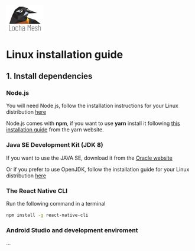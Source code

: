 
<img src="files/logo.png" width="20%">

# Linux installation guide

## 1. Install dependencies

### Node.js

You will need  Node.js, follow the installation instructions for your Linux distribution [here](https://nodejs.org/en/download/package-manager)

Node.js comes with **npm**, if you want to use **yarn** install it following [this installation guide](https://yarnpkg.com/en/docs/install) from the yarn website.

### Java SE Development Kit (JDK 8)

If you want to use the JAVA SE, download it  from the [Oracle website](https://www.oracle.com/technetwork/java/javase/overview/index.html)

Or if you prefer to use OpenJDK, follow the installation guide for your Linux distribution [here](https://openjdk.java.net/install/index.html)


### The React Native CLI

Run the following command in a terminal

```bash
npm install -g react-native-cli
```

### Android Studio and development enviroment

...
